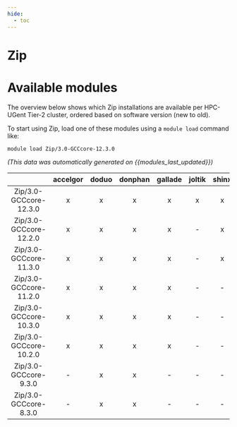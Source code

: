 ```yaml
---
hide:
  - toc
---
```


Zip
===

# Available modules


The overview below shows which Zip installations are available per HPC-UGent Tier-2 cluster, ordered based on software version (new to old).

To start using Zip, load one of these modules using a `module load` command like:

```shell
module load Zip/3.0-GCCcore-12.3.0
```

*(This data was automatically generated on {{modules_last_updated}})*  

| |accelgor|doduo|donphan|gallade|joltik|shinx|skitty|
| :---: | :---: | :---: | :---: | :---: | :---: | :---: | :---: |
|Zip/3.0-GCCcore-12.3.0|x|x|x|x|x|x|x|
|Zip/3.0-GCCcore-12.2.0|x|x|x|x|-|x|-|
|Zip/3.0-GCCcore-11.3.0|x|x|x|x|-|x|-|
|Zip/3.0-GCCcore-11.2.0|x|x|x|x|-|-|-|
|Zip/3.0-GCCcore-10.3.0|x|x|x|x|-|-|-|
|Zip/3.0-GCCcore-10.2.0|x|x|x|x|-|-|-|
|Zip/3.0-GCCcore-9.3.0|-|x|x|-|-|-|-|
|Zip/3.0-GCCcore-8.3.0|-|x|x|-|-|-|-|
